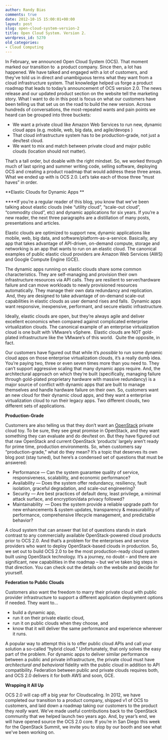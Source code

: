 ```yaml
---
author: Randy Bias
comments: true
date: 2012-10-15 15:00:01+00:00
layout: post
slug: open-cloud-system-version-2
title: Open Cloud System. Version 2.
wordpress_id: 5270
old_categories:
- Cloud Computing
---
```


In February, we announced Open Cloud System (OCS). That moment marked our transition to  a product company. Since then, a lot has happened. We have talked and engaged with a lot of customers, and they’ve told us in direct and unambiguous terms what they want from a cloud infrastructure system. That knowledge helped us forge a product roadmap that leads to today’s announcement of OCS version 2.0. The news release and our updated product section on the website tell the marketing story. What I want to do in this post is focus on what our customers have been telling us that set us on the road to build the new version. Across hundreds of conversations, the most-repeated wants and pain points we heard can be grouped into three buckets:

  * We want a private cloud like Amazon Web Services to run new, dynamic cloud apps (e.g. mobile, web, big data, and agile/devops )
  * That cloud infrastructure system has to be production-grade, not just a dev/test cloud.
  * We want to mix and match between private cloud and major public clouds (location should not matter).

That’s a tall order, but doable with the right mindset. So, we worked through much of last spring and summer writing code, selling software, deploying OCS and creating a product roadmap that would address these three areas. What we ended up with is OCS 2.0. Let’s take each of those three “must haves” in order.

**Elastic Clouds for Dynamic Apps **

****If you’re a regular reader of this blog, you know that we’ve been talking about elastic clouds (née “utility cloud”, “scale-out cloud”, “commodity cloud”, etc) and dynamic applications for six years. If you’re a new reader, the next three paragraphs are a distillation of many posts, presentations and articles.

Elastic clouds are optimized to support new, dynamic applications like mobile, web, big data, and software/platform-as-a-service. Basically, any app that takes advantage of API-driven, on-demand compute, storage and networking is an app that wants to run on an elastic cloud. The canonical examples of public elastic cloud providers are Amazon Web Services (AWS) and Google Compute Engine (GCE).

The dynamic apps running on elastic clouds share some common characteristics. They are self-managing and provision their own infrastructure resources via API calls. They are resilient to server/hardware failure and can move workloads to newly provisioned resources automatically. They manage their own data redundancy and replication.  And, they are designed to take advantage of on-demand scale-out capabilities in elastic clouds as user demand rises and falls.  Dynamic apps want responsive, inexpensive, performant, and secure elastic infrastructure.

Ideally, elastic clouds are open, but they’re always agile and deliver excellent economics when compared against complicated enterprise virtualization clouds. The canonical example of an enterprise virtualization cloud is one built with VMware’s vSphere.  Elastic clouds are NOT gold-plated infrastructure like the VMware’s of this world.  Quite the opposite, in fact.

Our customers have figured out that while it’s *possible* to run some dynamic cloud apps on those enterprise virtualization clouds, it’s a really dumb idea. You’re paying two, three or even seven times more than you need to. They can’t support aggressive scaling that many dynamic apps require. And, the architectural approach on which they’re built (specifically, managing failure through gold-plated proprietary hardware with massive redundancy) is a major source of conflict with dynamic apps that are built to manage themselves and handle hardware failure on their own. So, customers want an new cloud for their dynamic cloud apps, and they want a enterprise virtualization cloud to run their legacy apps. Two different clouds, two different sets of applications.

**Production-Grade**

Customers are also telling us that they don’t want an [OpenStack](http://openstack.org) private cloud toy. To be sure, they see great promise in OpenStack, and they want something they can evaluate and do dev/test on. But they have figured out that raw OpenStack and current OpenStack ‘products’ largely aren’t ready for prime time, production environments. So, when customers say “production-grade,” what do they mean? It’s a topic that deserves its own blog post (stay tuned), but here’s a condensed set of questions that must be answered:

  * Performance — Can the system guarantee quality of service, responsiveness, scalability, and economic performance?
  * Availability — Does the system offer redundancy, resiliency, fault isolation, graceful degradation, and scale-out engineering?
  * Security — Are best practices of default deny, least privilege, a minimal attack surface, and encryption/data privacy followed?
  * Maintainability  — Does the system provide a reliable upgrade path for new enhancements & system updates, transparency & measurability of performance, comprehensive lifecycle management, and predictable behavior?

A cloud system that can answer that list of questions stands in stark contrast to any commercially available OpenStack-powered cloud products prior to OCS 2.0. And that’s a problem for the enterprises and service providers who want to deploy OpenStack-based clouds in production. So, we set out to build OCS 2.0 to be the most production-ready cloud system built using OpenStack technology. It’s a journey, no doubt – and there are significant, new capabilities in the roadmap – but we’ve taken big steps in that direction. You can check out the details on the website and decide for yourself.

**Federation to Public Clouds**

Customers also want the freedom to marry their private cloud with public provider infrastructure to support a different application deployment options if needed. They want to...

  * build a dynamic app,
  * run it on their private elastic cloud,
  * run it on public clouds when they choose, and
  * know that it will deliver the same performance and experience wherever it runs.

A popular way to attempt this is to offer public cloud APIs and call your solution a so-called “hybrid cloud.” Unfortunately, that only solves the easy part of the problem. For dynamic apps to deliver similar performance between a public and private infrastructure, the private cloud must have *architectural and behavioral* fidelity with the public cloud in addition to API compatibility. Federation between public and private clouds requires both, and OCS 2.0 delivers it for both AWS and soon, GCE.

**Wrapping it All Up**

OCS 2.0 will cap off a big year for Cloudscaling. In 2012, we have completed our transition to a product company, shipped v1 of OCS to customers, and laid down a roadmap taking our customers to the product they *really* want. We’ve made useful contributions back to the OpenStack community that we helped launch two years ago. And, by year’s end, we will have opened source the OCS 2.0 core. If you’re in San Diego this week for the OpenStack Summit, we invite you to stop by our booth and see what we've been working on.
